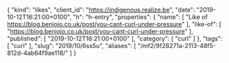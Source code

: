 {
  "kind": "likes",
  "client_id": "https://indigenous.realize.be",
  "date": "2019-10-12T16:21:00+0100",
  "h": "h-entry",
  "properties": {
    "name": [
      "Like of https://blog.benjojo.co.uk/post/you-cant-curl-under-pressure"
    ],
    "like-of": [
      "https://blog.benjojo.co.uk/post/you-cant-curl-under-pressure"
    ],
    "published": [
      "2019-10-12T16:21:00+0100"
    ],
    "category": [
      "curl"
    ]
  },
  "tags": [
    "curl"
  ],
  "slug": "2019/10/6ss5u",
  "aliases": [
    "/mf2/9f28271a-2113-48f5-812d-4ab64f9ae118/"
  ]
}

